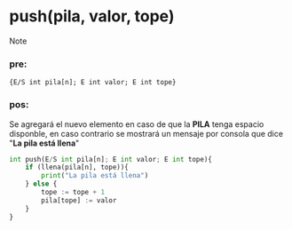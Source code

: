 # push(pila, valor, tope)

> [!NOTE]
> ### pre: 
> `{E/S int pila[n]; E int valor; E int tope}`
> ### pos:
>	Se agregará el nuevo elemento en caso de que la **PILA** tenga espacio disponble, en caso contrario se mostrará un mensaje por consola que dice "**La pila está llena**"

```py
int push(E/S int pila[n]; E int valor; E int tope){
    if (llena(pila[n], tope)){
        print("La pila está llena")
    } else {
        tope := tope + 1
        pila[tope] := valor
    }
}
```